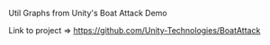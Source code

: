 Util Graphs from Unity's Boat Attack Demo

Link to project => https://github.com/Unity-Technologies/BoatAttack
